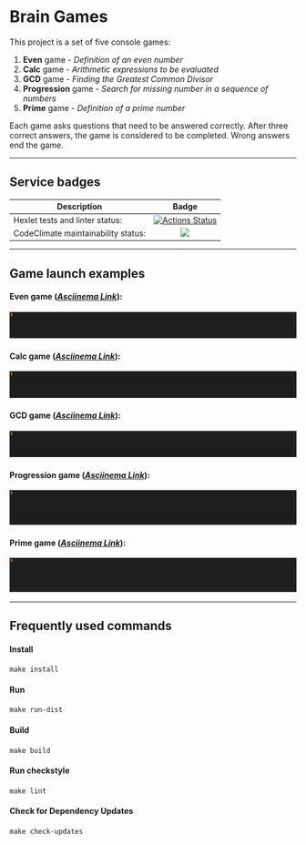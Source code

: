 # Brain Games

This project is a set of five console games:

1. **Even** game - *Definition of an even number*
2. **Calc** game - *Arithmetic expressions to be evaluated*
3. **GCD** game - *Finding the Greatest Common Divisor*
4. **Progression** game - *Search for missing number in a sequence of numbers*
5. **Prime** game - *Definition of a prime number*

Each game asks questions that need to be answered correctly. After three correct answers, the game is considered to be completed. Wrong answers end the game.

___

## Service badges

| Description | Badge |
|---|:---:|
|Hexlet tests and linter status:|[![Actions Status](https://github.com/KarUrals/java-project-lvl1/workflows/hexlet-check/badge.svg)](https://github.com/KarUrals/java-project-lvl1/actions)|
|CodeClimate maintainability status:|<a href="https://codeclimate.com/github/KarUrals/java-project-lvl1/maintainability"><img src="https://api.codeclimate.com/v1/badges/e6239fe28cfe07b09f5a/maintainability" /></a>|

___

## Game launch examples
#### Even game (*[Asciinema Link](https://asciinema.org/a/517703)*):
![Even GIF](https://github.com/KarUrals/java-educational-project-1/blob/main/app/src/main/resources/even.gif)

#### Calc game (*[Asciinema Link](https://asciinema.org/a/517706)*):
![Calc GIF](https://github.com/KarUrals/java-educational-project-1/blob/main/app/src/main/resources/calc.gif)

#### GCD game (*[Asciinema Link](https://asciinema.org/a/517779)*):
![GCD GIF](https://github.com/KarUrals/java-educational-project-1/blob/main/app/src/main/resources/gcd.gif)

#### Progression game (*[Asciinema Link](https://asciinema.org/a/517890)*):
![Progression GIF](https://github.com/KarUrals/java-educational-project-1/blob/main/app/src/main/resources/progression.gif)

#### Prime game (*[Asciinema Link](https://asciinema.org/a/517892)*):
![Prime GIF](https://github.com/KarUrals/java-educational-project-1/blob/main/app/src/main/resources/prime.gif)

___

## Frequently used commands
#### Install
```
make install
```

#### Run
```
make run-dist
```

#### Build
```
make build
```

#### Run checkstyle
```
make lint
```

#### Check for Dependency Updates
```
make check-updates
```